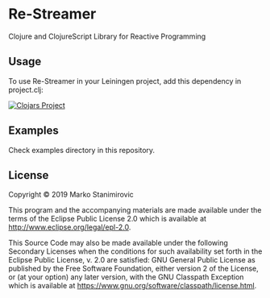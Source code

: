 # Re-Streamer

Clojure and ClojureScript Library for Reactive Programming

## Usage

To use Re-Streamer in your Leiningen project, add this dependency in project.clj:

[![Clojars Project](https://img.shields.io/clojars/v/org.clojars.stanimirovic/re-streamer.svg)](https://clojars.org/org.clojars.stanimirovic/re-streamer)

## Examples

Check examples directory in this repository.

## License

Copyright © 2019 Marko Stanimirovic

This program and the accompanying materials are made available under the
terms of the Eclipse Public License 2.0 which is available at
http://www.eclipse.org/legal/epl-2.0.

This Source Code may also be made available under the following Secondary
Licenses when the conditions for such availability set forth in the Eclipse
Public License, v. 2.0 are satisfied: GNU General Public License as published by
the Free Software Foundation, either version 2 of the License, or (at your
option) any later version, with the GNU Classpath Exception which is available
at https://www.gnu.org/software/classpath/license.html.
